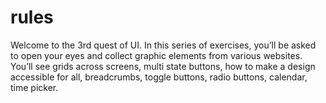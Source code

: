 # rules
Welcome to the 3rd quest of UI.  In this series of exercises, you’ll be asked to open your eyes and collect graphic elements from various websites. You’ll see grids across screens, multi state buttons, how to make a design accessible for all, breadcrumbs, toggle buttons, radio buttons, calendar, time picker.
